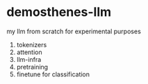 # demosthenes-llm
my llm from scratch for experimental purposes

1. tokenizers
2. attention
3. llm-infra
4. pretraining
5. finetune for classification

